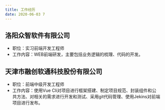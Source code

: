 ```yaml
---
title: 工作经历
date: 2020-06-03 7
---
```


## 洛阳众智软件有限公司



- 职位：实习前端开发工程师
- 工作内容：WEB前端研发，主要包括业务逻辑的梳理、代码的开发。



## 天津市融创软通科技股份有限公司



- 职位：前端中级开发工程师
- 工作内容：使用Vue Cli对项目进行框架搭建、制定项目规范、封装组件和公共方法、对相关的需求进行开发和测试、采用git代码管理、使用Jekins对前端项目进行发布。

